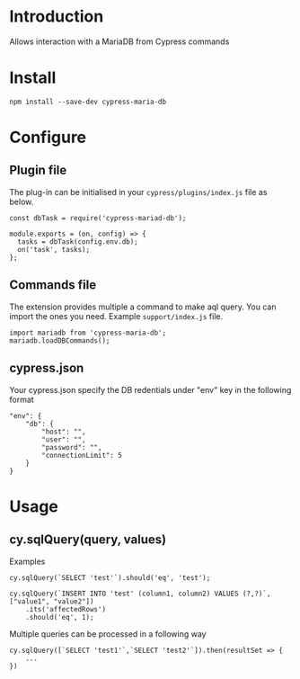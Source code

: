 # Introduction
Allows interaction with a MariaDB from Cypress commands

# Install

```
npm install --save-dev cypress-maria-db
```

# Configure
## Plugin file
The plug-in can be initialised in your `cypress/plugins/index.js` file as below.

```
const dbTask = require('cypress-mariad-db');

module.exports = (on, config) => {
  tasks = dbTask(config.env.db);
  on('task', tasks);
};
```

## Commands file
The extension provides multiple a command to make aql query. You can import the ones you need. Example `support/index.js` file.

```
import mariadb from 'cypress-maria-db';
mariadb.loadDBCommands();
```

## cypress.json
Your cypress.json specify the DB redentials under "env" key in the following format

    "env": {
        "db": {
            "host": "",
            "user": "",
            "password": "",
            "connectionLimit": 5
        }
    }

# Usage
## cy.sqlQuery(query, values)

Examples
```
cy.sqlQuery(`SELECT 'test'`).should('eq', 'test');

cy.sqlQuery(`INSERT INTO 'test' (column1, column2) VALUES (?,?)`, ["value1", "value2"])
    .its('affectedRows')
    .should('eq', 1);
```
Multiple queries can be processed in a following way
```
cy.sqlQuery([`SELECT 'test1'`,`SELECT 'test2'`]).then(resultSet => {
    ...
})
```